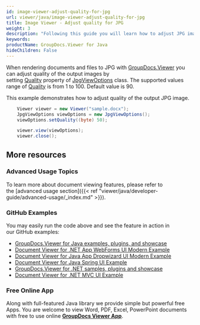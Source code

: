 ```yaml
---
id: image-viewer-adjust-quality-for-jpg
url: viewer/java/image-viewer-adjust-quality-for-jpg
title: Image Viewer - Adjust quality for JPG
weight: 3
description: "Following this guide you will learn how to adjust JPG images quality when viewing documents with Image Viewer by GroupDocs."
keywords: 
productName: GroupDocs.Viewer for Java
hideChildren: False
---
```

When rendering documents and files to JPG with [GroupDocs.Viewer](https://products.groupdocs.com/viewer) you can adjust quality of the output images by setting [Quality](https://apireference.groupdocs.com/java/viewer/groupdocs.viewer.options/jpgviewoptions/properties/quality) property of [JpgViewOptions](https://apireference.groupdocs.com/java/viewer/groupdocs.viewer.options/jpgviewoptions) class. The supported values range of [Quality](https://apireference.groupdocs.com/java/viewer/groupdocs.viewer.options/jpgviewoptions/properties/quality) is from 1 to 100. Default value is 90.

This example demonstrates how to adjust quality of the output JPG image.

```java
    Viewer viewer = new Viewer("sample.docx");
    JpgViewOptions viewOptions = new JpgViewOptions();
    viewOptions.setQuality((byte) 50);

    viewer.view(viewOptions);
    viewer.close();
```

## More resources
### Advanced Usage Topics
To learn more about document viewing features, please refer to the [advanced usage section]({{< ref "viewer/java/developer-guide/advanced-usage/_index.md" >}}).

### GitHub Examples
You may easily run the code above and see the feature in action in our GitHub examples:
*   [GroupDocs.Viewer for Java examples, plugins, and showcase](https://github.com/groupdocs-viewer/GroupDocs.Viewer-for-Java)
*   [Document Viewer for .NET App WebForms UI Modern Example](https://github.com/groupdocs-viewer/GroupDocs.Viewer-for-Java-WebForms)    
*   [Document Viewer for Java App Dropwizard UI Modern Example](https://github.com/groupdocs-viewer/GroupDocs.Viewer-for-Java-Dropwizard)    
*   [Document Viewer for Java Spring UI Example](https://github.com/groupdocs-viewer/GroupDocs.Viewer-for-Java-Spring)
*   [GroupDocs.Viewer for .NET samples, plugins and showcase](https://github.com/groupdocs-viewer/GroupDocs.Viewer-for-.NET)
*   [Document Viewer for .NET MVC UI Example](https://github.com/groupdocs-viewer/GroupDocs.Viewer-for-Java-MVC)     

### Free Online App
Along with full-featured Java library we provide simple but powerful free Apps.
You are welcome to view Word, PDF, Excel, PowerPoint documents with free to use online **[GroupDocs Viewer App](https://products.groupdocs.app/viewer)**.